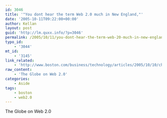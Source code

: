 ```yaml
---
id: 3046
title: '"You dont hear the term Web 2.0 much in New England,"'
date: '2005-10-11T09:22:00+00:00'
author: Kellan
layout: post
guid: 'http://lm.quxx.info/?p=3046'
permalink: /2005/10/11/you-dont-hear-the-term-web-20-much-in-new-england/
typo_id:
    - '3044'
mt_id:
    - '3145'
link_related:
    - 'http://www.boston.com/business/technology/articles/2005/10/10/champions_of_web_20_see_a_shift_to_more_participation_by_the_public/?page=full'
raw_content:
    - 'The Globe on Web 2.0'
categories:
    - Aside
tags:
    - boston
    - web2.0
---
```


The Globe on Web 2.0